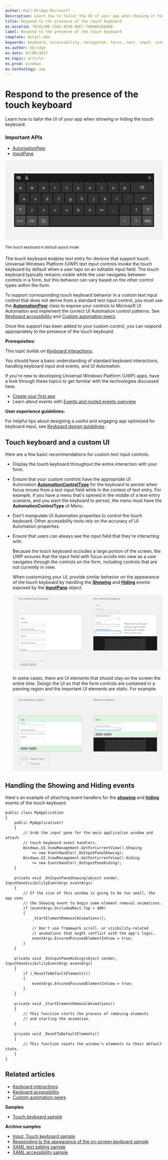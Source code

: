 ```yaml
---
author: Karl-Bridge-Microsoft
Description: Learn how to tailor the UI of your app when showing or hiding the touch keyboard.
title: Respond to the presence of the touch keyboard
ms.assetid: 70C6130E-23A2-4F9D-88E7-7060062DA988
label: Respond to the presence of the touch keyboard
template: detail.hbs
keywords: keyboard, accessibility, navigation, focus, text, input, user interactions
ms.author: kbridge
ms.date: 02/08/2017
ms.topic: article
ms.prod: windows
ms.technology: uwp
---
```


# Respond to the presence of the touch keyboard

Learn how to tailor the UI of your app when showing or hiding the touch keyboard.

### Important APIs
- [AutomationPeer](https://msdn.microsoft.com/library/windows/apps/br209185)
- [InputPane](https://msdn.microsoft.com/library/windows/apps/br242255)

![the touch keyboard in default layout mode](images/keyboard/default.png)

<sup>The touch keyboard in default layout mode</sup>

The touch keyboard enables text entry for devices that support touch. Universal Windows Platform (UWP) text input controls invoke the touch keyboard by default when a user taps on an editable input field. The touch keyboard typically remains visible while the user navigates between controls in a form, but this behavior can vary based on the other control types within the form.

To support corresponding touch keyboard behavior in a custom text input control that does not derive from a standard text input control, you must use the [**AutomationPeer**](https://msdn.microsoft.com/library/windows/apps/br209185) class to expose your controls to Microsoft UI Automation and implement the correct UI Automation control patterns. See [Keyboard accessibility](https://msdn.microsoft.com/library/windows/apps/mt244347) and [Custom automation peers](https://msdn.microsoft.com/library/windows/apps/mt297667).

Once this support has been added to your custom control, you can respond appropriately to the presence of the touch keyboard.

**Prerequisites:**

This topic builds on [Keyboard interactions](keyboard-interactions.md).

You should have a basic understanding of standard keyboard interactions, handling keyboard input and events, and UI Automation.

If you're new to developing Universal Windows Platform (UWP) apps, have a look through these topics to get familiar with the technologies discussed here.

-   [Create your first app](https://msdn.microsoft.com/library/windows/apps/bg124288)
-   Learn about events with [Events and routed events overview](https://msdn.microsoft.com/library/windows/apps/mt185584)

**User experience guidelines:**

For helpful tips about designing a useful and engaging app optimized for keyboard input, see [Keyboard design guidelines](https://msdn.microsoft.com/library/windows/apps/hh972345) .

## Touch keyboard and a custom UI

Here are a few basic recommendations for custom text input controls.

-   Display the touch keyboard throughout the entire interaction with your form.

-   Ensure that your custom controls have the appropriate UI Automation [**AutomationControlType**](https://msdn.microsoft.com/library/windows/apps/br209182) for the keyboard to persist when focus moves from a text input field while in the context of text entry. For example, if you have a menu that's opened in the middle of a text-entry scenario, and you want the keyboard to persist, the menu must have the **AutomationControlType** of Menu.

-   Don't manipulate UI Automation properties to control the touch keyboard. Other accessibility tools rely on the accuracy of UI Automation properties.

-   Ensure that users can always see the input field that they're interacting with.

    Because the touch keyboard occludes a large portion of the screen, the UWP ensures that the input field with focus scrolls into view as a user navigates through the controls on the form, including controls that are not currently in view.

    When customizing your UI, provide similar behavior on the appearance of the touch keyboard by handling the [**Showing**](https://msdn.microsoft.com/library/windows/apps/br242262) and [**Hiding**](https://msdn.microsoft.com/library/windows/apps/br242260) events exposed by the [**InputPane**](https://msdn.microsoft.com/library/windows/apps/br242255) object.

    ![a form with and without the touch keyboard showing](images/touch-keyboard-pan1.png)

    In some cases, there are UI elements that should stay on the screen the entire time. Design the UI so that the form controls are contained in a panning region and the important UI elements are static. For example:

    ![a form that contains areas that should always stay in view](images/touch-keyboard-pan2.png)

## Handling the Showing and Hiding events


Here's an example of attaching event handlers for the [**showing**](https://msdn.microsoft.com/library/windows/apps/br242262) and [**hiding**](https://msdn.microsoft.com/library/windows/apps/br242260) events of the touch keyboard.

```CSharp
public class MyApplication
{
    public MyApplication()
    {
        // Grab the input pane for the main application window and attach
        // touch keyboard event handlers.
        Windows.UI.ViewManagement.GetForCurrentView().Showing  
            += new EventHandler(_OnInputPaneShowing);
        Windows.UI.ViewManagement.GetForCurrentView().Hiding 
            += new EventHandler(_OnInputPaneHiding);
    }

    private void _OnInputPaneShowing(object sender, InputPaneVisibilityEventArgs eventArgs)
    {
        // If the size of this window is going to be too small, the app uses 
        // the Showing event to begin some element removal animations.
        if (eventArgs.OccludedRect.Top < 400)
        {
            _StartElementRemovalAnimations();

            // Don't use framework scroll- or visibility-related 
            // animations that might conflict with the app's logic.
            eventArgs.EnsuredFocusedElementInView = true; 
        }
    }

    private void _OnInputPaneHiding(object sender, InputPaneVisibilityEventArgs eventArgs)
    {
        if (_ResetToDefaultElements())
        {
            eventArgs.EnsuredFocusedElementInView = true; 
        }
    }

    private void _StartElementRemovalAnimations()
    {
        // This function starts the process of removing elements 
        // and starting the animation.
    }

    private void _ResetToDefaultElements()
    {
        // This function resets the window's elements to their default state.
    }
}
```

## Related articles

* [Keyboard interactions](keyboard-interactions.md)
* [Keyboard accessibility](https://msdn.microsoft.com/library/windows/apps/mt244347)
* [Custom automation peers](https://msdn.microsoft.com/library/windows/apps/mt297667)

**Samples**
* [Touch keyboard sample](https://github.com/Microsoft/Windows-universal-samples/tree/master/Samples/TouchKeyboard)

**Archive samples**
* [Input: Touch keyboard sample](http://go.microsoft.com/fwlink/p/?linkid=246019)
* [Responding to the appearance of the on-screen keyboard sample](http://go.microsoft.com/fwlink/p/?linkid=231633)
* [XAML text editing sample](http://go.microsoft.com/fwlink/p/?LinkID=251417)
* [XAML accessibility sample](http://go.microsoft.com/fwlink/p/?linkid=238570)

